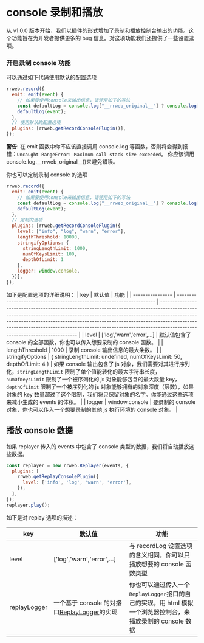 # console 录制和播放

从 v1.0.0 版本开始，我们以插件的形式增加了录制和播放控制台输出的功能。这个功能旨在为开发者提供更多的 bug 信息。对这项功能我们还提供了一些设置选项。

### 开启录制 console 功能

可以通过如下代码使用默认的配置选项

```js
rrweb.record({
  emit: emit(event) {
    // 如果要使用console来输出信息，请使用如下的写法
    const defaultLog = console.log["__rrweb_original__"] ? console.log["__rrweb_original__"] : console.log;
    defaultLog(event);
  },
  // 使用默认的配置选项
  plugins: [rrweb.getRecordConsolePlugin()],
});
```

**警告**: 在 emit 函数中你不应该直接调用 console.log 等函数，否则将会得到报错：`Uncaught RangeError: Maximum call stack size exceeded`。
你应该调用 console.log.\_\_rrweb_original\_\_()来避免错误。

你也可以定制录制 console 的选项

```js
rrweb.record({
  emit: emit(event) {
    // 如果要使用console来输出信息，请使用如下的写法
    const defaultLog = console.log["__rrweb_original__"] ? console.log["__rrweb_original__"] : console.log;
    defaultLog(event);
  },
  // 定制的选项
  plugins: [rrweb.getRecordConsolePlugin({
    level: ["info", "log", "warn", "error"],
    lengthThreshold: 10000,
    stringifyOptions: {
      stringLengthLimit: 1000,
      numOfKeysLimit: 100,
      depthOfLimit: 1
    },
    logger: window.console,
  })],
});
```

如下是配置选项的详细说明：
| key              | 默认值                                                                | 功能                                                                                                                                                                                                                                                                                                                                                                 |
| ---------------- | --------------------------------------------------------------------- | -------------------------------------------------------------------------------------------------------------------------------------------------------------------------------------------------------------------------------------------------------------------------------------------------------------------------------------------------------------------- |
| level            | ['log','warn','error',...]                                            | 默认值包含了 console 的全部函数，你也可以传入想要录制的 console 函数。                                                                                                                                                                                                                                                                                               |
| lengthThreshold  | 1000                                                                  | 录制 console 输出信息的最大条数。                                                                                                                                                                                                                                                                                                                                    |
| stringifyOptions | { stringLengthLimit: undefined, numOfKeysLimit: 50, depthOfLimit: 4 } | 如果 console 输出包含了 js 对象，我们需要对其进行序列化，`stringLengthLimit` 限制了单个值能转化的最大字符串长度，`numOfKeysLimit` 限制了一个被序列化的 js 对象能够包含的最大数量 key，`depthOfLimit` 限制了一个被序列化的 js 对象能够拥有的对象深度（层数），如果对象的 key 数量超过了这个限制，我们将只保留对象的名字。你能通过这些选项来减小生成的 events 的体积。 |
| logger           | window.console                                                        | 要录制的 console 对象，你也可以传入一个想要录制的其他 js 执行环境的 console 对象。                                                                                                                                                                                                                                                                                   |

## 播放 console 数据

如果 replayer 传入的 events 中包含了 console 类型的数据，我们将自动播放这些数据。

```js
const replayer = new rrweb.Replayer(events, {
  plugins: [
    rrweb.getReplayConsolePlugin({
      level: ['info', 'log', 'warn', 'error'],
    }),
  ],
});
replayer.play();
```

如下是对 replay 选项的描述：

| key          | 默认值                                                                 | 功能                                                                                                        |
| ------------ | ---------------------------------------------------------------------- | ----------------------------------------------------------------------------------------------------------- |
| level        | ['log','warn','error',...]                                             | 与 recordLog 设置选项的含义相同，你可以只播放想要的 console 函数类型                                        |
| replayLogger | 一个基于 console 的对接口[ReplayLogger](../../src/types.ts#L417)的实现 | 你也可以通过传入一个`ReplayLogger`接口的自己的实现，用 html 模拟一个浏览器控制台，来播放录制的 console 数据 |
